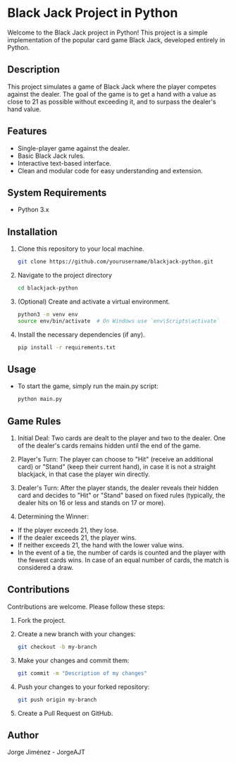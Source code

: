 # Black Jack Project in Python

Welcome to the Black Jack project in Python! This project is a simple implementation of the popular card game Black Jack, developed entirely in Python.

## Description

This project simulates a game of Black Jack where the player competes against the dealer. The goal of the game is to get a hand with a value as close to 21 as possible without exceeding it, and to surpass the dealer's hand value.

## Features

- Single-player game against the dealer.
- Basic Black Jack rules.
- Interactive text-based interface.
- Clean and modular code for easy understanding and extension.

## System Requirements

- Python 3.x

## Installation

1. Clone this repository to your local machine.
   ```bash
   git clone https://github.com/yourusername/blackjack-python.git
   
2. Navigate to the project directory

   ```bash
   cd blackjack-python
   
3. (Optional) Create and activate a virtual environment.

   ```bash
   python3 -m venv env
   source env/bin/activate  # On Windows use `env\Scripts\activate`
   
4. Install the necessary dependencies (if any).

   ```bash
   pip install -r requirements.txt
   
## Usage

- To start the game, simply run the main.py script:

   ```bash
   python main.py

## Game Rules

1. Initial Deal: Two cards are dealt to the player and two to the dealer. One of the dealer's cards remains hidden until the end of the game.
   
2. Player's Turn: The player can choose to "Hit" (receive an additional card) or "Stand" (keep their current hand), in case it is not a straight blackjack, in that case the player win directly.
   
3. Dealer's Turn: After the player stands, the dealer reveals their hidden card and decides to "Hit" or "Stand" based on fixed rules (typically, the dealer hits on 16 or less and stands on 17 or more).
   
4. Determining the Winner:
 - If the player exceeds 21, they lose.
 - If the dealer exceeds 21, the player wins.
 - If neither exceeds 21, the hand with the lower value wins.
 - In the event of a tie, the number of cards is counted and the player with the fewest cards wins. In case of an equal number of cards, the match is considered a draw.

## Contributions

Contributions are welcome. Please follow these steps:

1. Fork the project.

2. Create a new branch with your changes:
   
   ```bash
   git checkout -b my-branch
   
3. Make your changes and commit them:
   
   ```bash
   git commit -m "Description of my changes"
   
4. Push your changes to your forked repository:
   
   ```bash
   git push origin my-branch
   
5. Create a Pull Request on GitHub.

## Author

Jorge Jiménez - JorgeAJT
